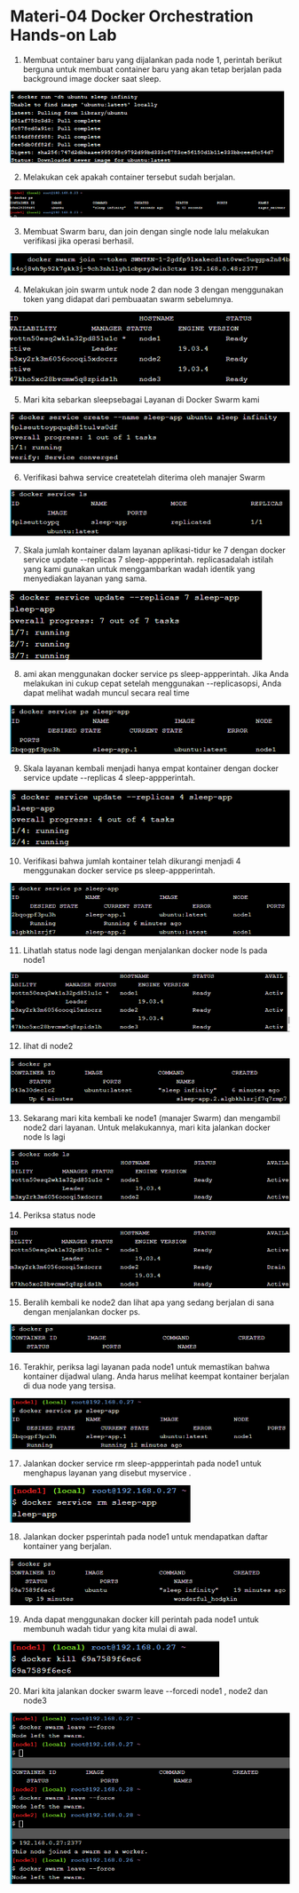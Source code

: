 # Materi-04 Docker Orchestration Hands-on Lab

1. Membuat container baru yang dijalankan pada node 1, perintah berikut berguna untuk membuat container baru yang akan tetap berjalan pada background image docker saat sleep. 

![image](https://github.com/reyhanfernanda/uas-tcc/blob/master/materi-04/gambar-01.png)

2. Melakukan cek apakah container tersebut sudah berjalan. 

![image](https://github.com/reyhanfernanda/uas-tcc/blob/master/materi-04/gambar-02.png)

3. Membuat Swarm baru, dan join dengan single node lalu melakukan verifikasi jika operasi berhasil.

![image](https://github.com/reyhanfernanda/uas-tcc/blob/master/materi-04/gambar-03.png)

4. Melakukan join swarm untuk node 2 dan node 3 dengan menggunakan token yang didapat dari pembuaatan swarm sebelumnya. 

![image](https://github.com/reyhanfernanda/uas-tcc/blob/master/materi-04/gambar-04.png)

5. Mari kita sebarkan sleepsebagai Layanan di Docker Swarm kami

![image](https://github.com/reyhanfernanda/uas-tcc/blob/master/materi-04/gambar-05.png)

6. Verifikasi bahwa service createtelah diterima oleh manajer Swarm

![image](https://github.com/reyhanfernanda/uas-tcc/blob/master/materi-04/gambar-06.png)

7. Skala jumlah kontainer dalam layanan aplikasi-tidur ke 7 dengan docker service update --replicas 7 sleep-appperintah. replicasadalah istilah yang kami gunakan untuk menggambarkan wadah identik yang menyediakan layanan yang sama.

![image](https://github.com/reyhanfernanda/uas-tcc/blob/master/materi-04/gambar-07.png)

8. ami akan menggunakan docker service ps sleep-appperintah. Jika Anda melakukan ini cukup cepat setelah menggunakan --replicasopsi, Anda dapat melihat wadah muncul secara real time

![image](https://github.com/reyhanfernanda/uas-tcc/blob/master/materi-04/gambar-08.png)

9. Skala layanan kembali menjadi hanya empat kontainer dengan docker service update --replicas 4 sleep-appperintah.

![image](https://github.com/reyhanfernanda/uas-tcc/blob/master/materi-04/gambar-09.png)

10. Verifikasi bahwa jumlah kontainer telah dikurangi menjadi 4 menggunakan docker service ps sleep-appperintah.

![image](https://github.com/reyhanfernanda/uas-tcc/blob/master/materi-04/gambar-10.png)

11. Lihatlah status node lagi dengan menjalankan docker node ls pada node1

![image](https://github.com/reyhanfernanda/uas-tcc/blob/master/materi-04/gambar-11.png)

12. lihat di node2

![image](https://github.com/reyhanfernanda/uas-tcc/blob/master/materi-04/gambar-12.png)

13. Sekarang mari kita kembali ke node1 (manajer Swarm) dan mengambil node2 dari layanan. Untuk melakukannya, mari kita jalankan docker node ls lagi

![image](https://github.com/reyhanfernanda/uas-tcc/blob/master/materi-04/gambar-13.png)

14. Periksa status node

![image](https://github.com/reyhanfernanda/uas-tcc/blob/master/materi-04/gambar-15.png)

15. Beralih kembali ke node2 dan lihat apa yang sedang berjalan di sana dengan menjalankan docker ps.

![image](https://github.com/reyhanfernanda/uas-tcc/blob/master/materi-04/gambar-16.png)

16. Terakhir, periksa lagi layanan pada node1 untuk memastikan bahwa kontainer dijadwal ulang. Anda harus melihat keempat kontainer berjalan di dua node yang tersisa.

![image](https://github.com/reyhanfernanda/uas-tcc/blob/master/materi-04/gambar-17.png)

17. Jalankan docker service rm sleep-appperintah pada node1 untuk menghapus layanan yang disebut myservice .

![image](https://github.com/reyhanfernanda/uas-tcc/blob/master/materi-04/gambar-18.png)

18. Jalankan docker psperintah pada node1 untuk mendapatkan daftar kontainer yang berjalan.

![image](https://github.com/reyhanfernanda/uas-tcc/blob/master/materi-04/gambar-19.png)

19. Anda dapat menggunakan docker kill <CONTAINER ID>perintah pada node1 untuk membunuh wadah tidur yang kita mulai di awal.

![image](https://github.com/reyhanfernanda/uas-tcc/blob/master/materi-04/gambar-20.png)

20. Mari kita jalankan docker swarm leave --forcedi node1 , node2 dan node3

![image](https://github.com/reyhanfernanda/uas-tcc/blob/master/materi-04/gambar-21.png)
